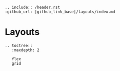 ```eval_rst
.. include:: /header.rst
:github_url: |github_link_base|/layouts/index.md
```

# Layouts


```eval_rst
.. toctree::
   :maxdepth: 2

   flex
   grid
```
